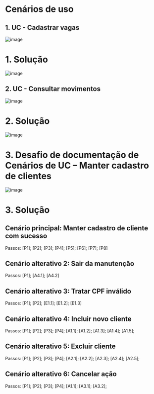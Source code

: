 # Cenários de uso

## 1. UC - Cadastrar vagas

![image](https://user-images.githubusercontent.com/62342894/188709648-567a0611-4ec1-4039-b791-22beec678542.png)

# 1. Solução

![image](https://user-images.githubusercontent.com/62342894/188709409-2cab317c-2315-490b-a93f-4f16f9f842f3.png)

## 2. UC - Consultar movimentos

![image](https://user-images.githubusercontent.com/62342894/188709739-393e37d4-48c3-49f5-a761-e395cfd6662b.png)

# 2. Solução

![image](https://user-images.githubusercontent.com/62342894/188709804-91ab16a9-96de-4773-9d0d-fb555bb37d97.png)

# 3. Desafio de documentação de Cenários de UC – Manter cadastro de clientes

![image](https://user-images.githubusercontent.com/62342894/188709360-586438e5-6918-45f2-8292-478b72ad6aee.png)

# 3. Solução

## Cenário principal: Manter cadastro de cliente com sucesso

Passos: [P1]; [P2]; [P3]; [P4]; [P5]; [P6]; [P7]; [P8]

## Cenário alterativo 2: Sair da manutenção

Passos: [P1]; [A4.1]; [A4.2]

## Cenário alterativo 3: Tratar CPF inválido

Passos: [P1]; [P2]; [E1.1]; [E1.2]; [E1.3]

## Cenário alterativo 4: Incluir novo cliente

Passos: [P1]; [P2]; [P3]; [P4]; [A1.1]; [A1.2];  [A1.3]; [A1.4]; [A1.5]; 

## Cenário alterativo 5: Excluir cliente

Passos: [P1]; [P2]; [P3]; [P4]; [A2.1]; [A2.2];  [A2.3]; [A2.4]; [A2.5]; 

## Cenário alterativo 6: Cancelar ação

Passos: [P1]; [P2]; [P3]; [P4]; [A1.1]; [A3.1]; [A3.2];



